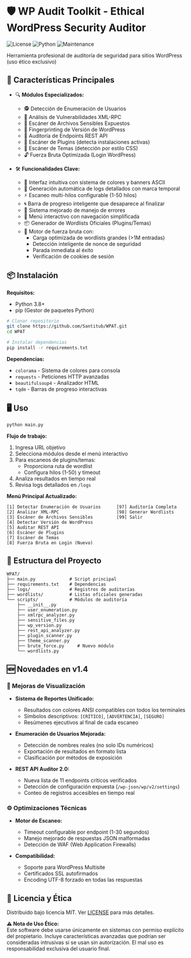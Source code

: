 # 🛡️ WP Audit Toolkit - Ethical WordPress Security Auditor

![License](https://img.shields.io/badge/License-MIT-blue.svg)
![Python](https://img.shields.io/badge/Python-3.8%2B-green.svg)
![Maintenance](https://img.shields.io/badge/Maintained-Yes-brightgreen.svg)

Herramienta profesional de auditoría de seguridad para sitios WordPress (uso ético exclusivo)

## 🚀 Características Principales

- 🔍 **Módulos Especializados:**
  - 🕵️ Detección de Enumeración de Usuarios
  - 🛑 Análisis de Vulnerabilidades XML-RPC
  - 📂 Escáner de Archivos Sensibles Expuestos
  - 🔖 Fingerprinting de Versión de WordPress
  - 📡 Auditoría de Endpoints REST API
  - 🧩 Escáner de Plugins (detecta instalaciones activas)
  - 🎨 Escáner de Temas (detección por estilo CSS)
  - 🔓 Fuerza Bruta Optimizada (Login WordPress)

- 🛠 **Funcionalidades Clave:**
  - 🎨 Interfaz intuitiva con sistema de colores y banners ASCII
  - 📁 Generación automática de logs detallados con marca temporal
  - ⚡ Escaneo multi-hilos configurable (1-50 hilos)
  - 🌀 Barra de progreso inteligente que desaparece al finalizar
  - 🚨 Sistema mejorado de manejo de errores
  - 🔄 Menú interactivo con navegación simplificada
  - 📦 Generador de Wordlists Oficiales (Plugins/Temas)
  - 🚀 Motor de fuerza bruta con:
    - Carga optimizada de wordlists grandes (>1M entradas)
    - Detección inteligente de nonce de seguridad
    - Parada inmediata al éxito
    - Verificación de cookies de sesión

## 📦 Instalación

**Requisitos:**
- Python 3.8+
- pip (Gestor de paquetes Python)

```bash
# Clonar repositorio
git clone https://github.com/Santitub/WPAT.git
cd WPAT

# Instalar dependencias
pip install -r requirements.txt
```

**Dependencias:**
- `colorama` - Sistema de colores para consola
- `requests` - Peticiones HTTP avanzadas
- `beautifulsoup4` - Analizador HTML
- `tqdm` - Barras de progreso interactivas

## 🖥️ Uso

```bash
python main.py
```

**Flujo de trabajo:**
1. Ingresa URL objetivo
2. Selecciona módulos desde el menú interactivo
3. Para escaneos de plugins/temas:
   - Proporciona ruta de wordlist
   - Configura hilos (1-50) y timeout
4. Analiza resultados en tiempo real
5. Revisa logs detallados en `/logs`

**Menú Principal Actualizado:**
```
[1] Detectar Enumeración de Usuarios      [97] Auditoría Completa
[2] Analizar XML-RPC                      [98] Generar Wordlists
[3] Escáner de Archivos Sensibles         [99] Salir
[4] Detectar Versión de WordPress
[5] Auditar REST API
[6] Escáner de Plugins
[7] Escáner de Temas 
[8] Fuerza Bruta en Login (Nuevo)
```

## 📂 Estructura del Proyecto

```
WPAT/
├── main.py             # Script principal
├── requirements.txt    # Dependencias
├── logs/               # Registros de auditorías
├── wordlists/          # Listas oficiales generadas
└── scripts/            # Módulos de auditoría
    ├── __init__.py
    ├── user_enumeration.py
    ├── xmlrpc_analyzer.py
    ├── sensitive_files.py
    ├── wp_version.py
    ├── rest_api_analyzer.py
    ├── plugin_scanner.py
    ├── theme_scanner.py
    ├── brute_force.py     # Nuevo módulo
    └── wordlists.py
```

## 🆕 Novedades en v1.4

### 🎨 Mejoras de Visualización
- **Sistema de Reportes Unificado:**  
  - Resultados con colores ANSI compatibles con todos los terminales  
  - Símbolos descriptivos: `[CRÍTICO]`, `[ADVERTENCIA]`, `[SEGURO]`  
  - Resúmenes ejecutivos al final de cada escaneo  

- **Enumeración de Usuarios Mejorada:**  
  - Detección de nombres reales (no solo IDs numéricos)  
  - Exportación de resultados en formato lista  
  - Clasificación por métodos de exposición  

- **REST API Auditor 2.0:**  
  - Nueva lista de 11 endpoints críticos verificados  
  - Detección de configuración expuesta (`/wp-json/wp/v2/settings`)  
  - Conteo de registros accesibles en tiempo real  

### ⚙️ Optimizaciones Técnicas
- **Motor de Escaneo:**  
  - Timeout configurable por endpoint (1-30 segundos)  
  - Manejo mejorado de respuestas JSON malformadas  
  - Detección de WAF (Web Application Firewalls)  

- **Compatibilidad:**  
  - Soporte para WordPress Multisite  
  - Certificados SSL autofirmados  
  - Encoding UTF-8 forzado en todas las respuestas  

## 📜 Licencia y Ética

Distribuido bajo licencia MIT. Ver [LICENSE](LICENSE) para más detalles.

**⚠️ Nota de Uso Ético:**  
Este software debe usarse únicamente en sistemas con permiso explícito del propietario. Incluye características avanzadas que podrían ser consideradas intrusivas si se usan sin autorización. El mal uso es responsabilidad exclusiva del usuario final.
